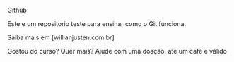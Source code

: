 Github

Este e um repositorio teste para ensinar como o Git funciona.

Saiba mais em [willianjusten.com.br]

Gostou do curso? Quer mais? Ajude com uma doação, até um café é válido
